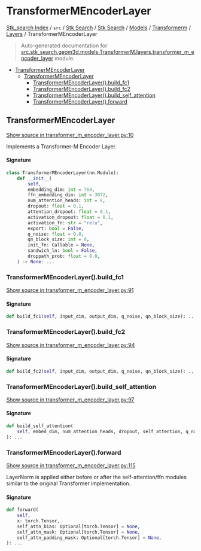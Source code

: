 # TransformerMEncoderLayer

[Stk_search Index](../../../../../../README.md#stk_search-index) / `src` / [Stk Search](../../../../index.md#stk-search) / [Stk Search](../../../../index.md#stk-search) / [Models](../../index.md#models) / [Transformerm](../index.md#transformerm) / [Layers](./index.md#layers) / TransformerMEncoderLayer

> Auto-generated documentation for [src.stk_search.geom3d.models.TransformerM.layers.transformer_m_encoder_layer](https://github.com/mohammedazzouzi15/STK_search/blob/main/src/stk_search/geom3d/models/TransformerM/layers/transformer_m_encoder_layer.py) module.

- [TransformerMEncoderLayer](#transformermencoderlayer)
  - [TransformerMEncoderLayer](#transformermencoderlayer-1)
    - [TransformerMEncoderLayer().build_fc1](#transformermencoderlayer()build_fc1)
    - [TransformerMEncoderLayer().build_fc2](#transformermencoderlayer()build_fc2)
    - [TransformerMEncoderLayer().build_self_attention](#transformermencoderlayer()build_self_attention)
    - [TransformerMEncoderLayer().forward](#transformermencoderlayer()forward)

## TransformerMEncoderLayer

[Show source in transformer_m_encoder_layer.py:10](https://github.com/mohammedazzouzi15/STK_search/blob/main/src/stk_search/geom3d/models/TransformerM/layers/transformer_m_encoder_layer.py#L10)

Implements a Transformer-M Encoder Layer.

#### Signature

```python
class TransformerMEncoderLayer(nn.Module):
    def __init__(
        self,
        embedding_dim: int = 768,
        ffn_embedding_dim: int = 3072,
        num_attention_heads: int = 8,
        dropout: float = 0.1,
        attention_dropout: float = 0.1,
        activation_dropout: float = 0.1,
        activation_fn: str = "relu",
        export: bool = False,
        q_noise: float = 0.0,
        qn_block_size: int = 8,
        init_fn: Callable = None,
        sandwich_ln: bool = False,
        droppath_prob: float = 0.0,
    ) -> None: ...
```

### TransformerMEncoderLayer().build_fc1

[Show source in transformer_m_encoder_layer.py:91](https://github.com/mohammedazzouzi15/STK_search/blob/main/src/stk_search/geom3d/models/TransformerM/layers/transformer_m_encoder_layer.py#L91)

#### Signature

```python
def build_fc1(self, input_dim, output_dim, q_noise, qn_block_size): ...
```

### TransformerMEncoderLayer().build_fc2

[Show source in transformer_m_encoder_layer.py:94](https://github.com/mohammedazzouzi15/STK_search/blob/main/src/stk_search/geom3d/models/TransformerM/layers/transformer_m_encoder_layer.py#L94)

#### Signature

```python
def build_fc2(self, input_dim, output_dim, q_noise, qn_block_size): ...
```

### TransformerMEncoderLayer().build_self_attention

[Show source in transformer_m_encoder_layer.py:97](https://github.com/mohammedazzouzi15/STK_search/blob/main/src/stk_search/geom3d/models/TransformerM/layers/transformer_m_encoder_layer.py#L97)

#### Signature

```python
def build_self_attention(
    self, embed_dim, num_attention_heads, dropout, self_attention, q_noise, qn_block_size
): ...
```

### TransformerMEncoderLayer().forward

[Show source in transformer_m_encoder_layer.py:115](https://github.com/mohammedazzouzi15/STK_search/blob/main/src/stk_search/geom3d/models/TransformerM/layers/transformer_m_encoder_layer.py#L115)

LayerNorm is applied either before or after the self-attention/ffn
modules similar to the original Transformer implementation.

#### Signature

```python
def forward(
    self,
    x: torch.Tensor,
    self_attn_bias: Optional[torch.Tensor] = None,
    self_attn_mask: Optional[torch.Tensor] = None,
    self_attn_padding_mask: Optional[torch.Tensor] = None,
): ...
```